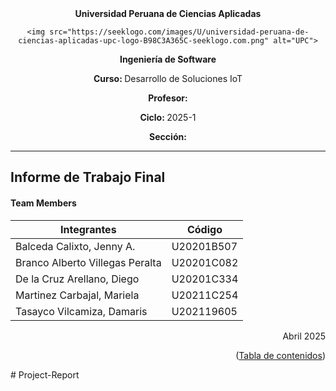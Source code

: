 <div align="center">
    <strong>Universidad Peruana de Ciencias Aplicadas</strong>  
  
    <img src="https://seeklogo.com/images/U/universidad-peruana-de-ciencias-aplicadas-upc-logo-B98C3A365C-seeklogo.com.png" alt="UPC">

  <strong>Ingeniería de Software</strong> 
   
   <p><strong>Curso: </strong>Desarrollo de Soluciones IoT</p>
   <p><strong>Profesor: </strong></p>
   <p><strong>Ciclo: </strong>2025-1</p>
   <p><strong>Sección: </strong></p>

</div> 

--- 
## Informe de Trabajo Final

#### Team Members 

|Integrantes                        | Código       |
|----------------------------------------|--------------|
| Balceda Calixto, Jenny A.              | U20201B507   |
| Branco Alberto Villegas Peralta        | U20201C082   |
| De la Cruz Arellano, Diego          | U20201C334   |
| Martinez Carbajal, Mariela             | U20211C254   |
| Tasayco Vilcamiza, Damaris             | U202119605   |


<div align="right">Abril 2025</div>
<p align="right">(<a href="">Tabla de contenidos</a>)</p># Project-Report
